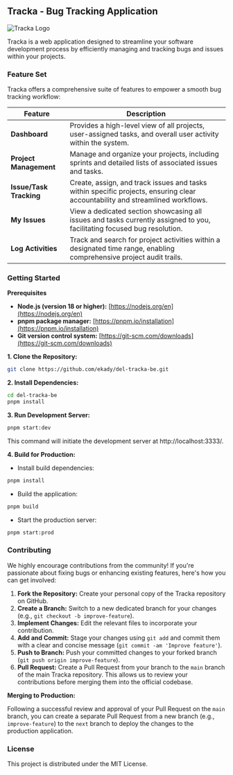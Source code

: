 ## Tracka - Bug Tracking Application

![Tracka Logo](https://res.cloudinary.com/dwixtayvd/image/upload/v1713677969/tracka-layout_dcbjaj.png)

Tracka is a web application designed to streamline your software development process by efficiently managing and tracking bugs and issues within your projects. 

### Feature Set

Tracka offers a comprehensive suite of features to empower a smooth bug tracking workflow:

| Feature                 | Description                                                                                                  |
|-------------------------|--------------------------------------------------------------------------------------------------------------------|
| **Dashboard**            | Provides a high-level view of all projects, user-assigned tasks, and overall user activity within the system.                     |
| **Project Management**   | Manage and organize your projects, including sprints and detailed lists of associated issues and tasks.                          |
| **Issue/Task Tracking**  | Create, assign, and track issues and tasks within specific projects, ensuring clear accountability and streamlined workflows.      |
| **My Issues**             | View a dedicated section showcasing all issues and tasks currently assigned to you, facilitating focused bug resolution.        |
| **Log Activities**        | Track and search for project activities within a designated time range, enabling comprehensive project audit trails.           |


### Getting Started

**Prerequisites**

* **Node.js (version 18 or higher):** [https://nodejs.org/en](https://nodejs.org/en)
* **pnpm package manager:** [https://pnpm.io/installation](https://pnpm.io/installation)
* **Git version control system:** [https://git-scm.com/downloads](https://git-scm.com/downloads)

**1. Clone the Repository:**

```bash
git clone https://github.com/ekady/del-tracka-be.git
```

**2. Install Dependencies:**

```bash
cd del-tracka-be
pnpm install
```

**3. Run Development Server:**

```bash
pnpm start:dev
```

This command will initiate the development server at http://localhost:3333/.

**4. Build for Production:**

* Install build dependencies:

```bash
pnpm install
```

* Build the application:

```bash
pnpm build
```

* Start the production server:

```bash
pnpm start:prod
```

### Contributing

We highly encourage contributions from the community! If you're passionate about fixing bugs or enhancing existing features, here's how you can get involved:

1. **Fork the Repository:** Create your personal copy of the Tracka repository on GitHub.
2. **Create a Branch:**  Switch to a new dedicated branch for your changes (e.g., `git checkout -b improve-feature`).
3. **Implement Changes:** Edit the relevant files to incorporate your contribution.
4. **Add and Commit:** Stage your changes using `git add` and commit them with a clear and concise message (`git commit -am 'Improve feature'`).
5. **Push to Branch:** Push your committed changes to your forked branch (`git push origin improve-feature`).
6. **Pull Request:** Create a Pull Request from your branch to the `main` branch of the main Tracka repository. This allows us to review your contributions before merging them into the official codebase.

**Merging to Production:**

Following a successful review and approval of your Pull Request on the `main` branch, you can create a separate Pull Request from a new branch (e.g., `improve-feature`) to the `next` branch to deploy the changes to the production application.

### License

This project is distributed under the MIT License.
